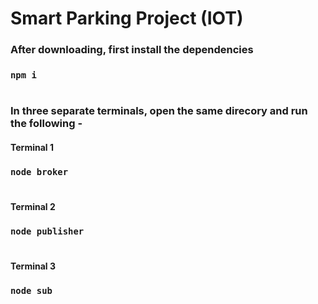 # Smart Parking Project (IOT)

### After downloading, first install the dependencies
### `npm i`
#
### In three separate terminals, open the same direcory and run the following -

#### Terminal 1 
### `node broker`
#
#### Terminal 2
### `node publisher`
#
#### Terminal 3
### `node sub`
